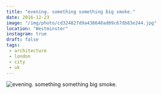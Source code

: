 ```yaml
---
title: "evening. something something big smoke."
date: 2016-12-23
image: "/img/photo/cd324827d9a438640ad09c67db83e244.jpg"
location: "Westminster"
instagram: true
draft: false
tags:
 - architecture
 - london
 - city
 - uk
---
```


![evening. something something big smoke.](/img/photo/cd324827d9a438640ad09c67db83e244.jpg)

